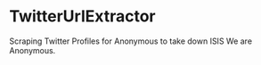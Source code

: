 # TwitterUrlExtractor

Scraping Twitter Profiles for Anonymous to take down ISIS
We are Anonymous. 

